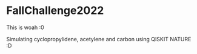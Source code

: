 # FallChallenge2022

This is woah :0

Simulating cyclopropylidene, acetylene and carbon using QISKIT NATURE :D
